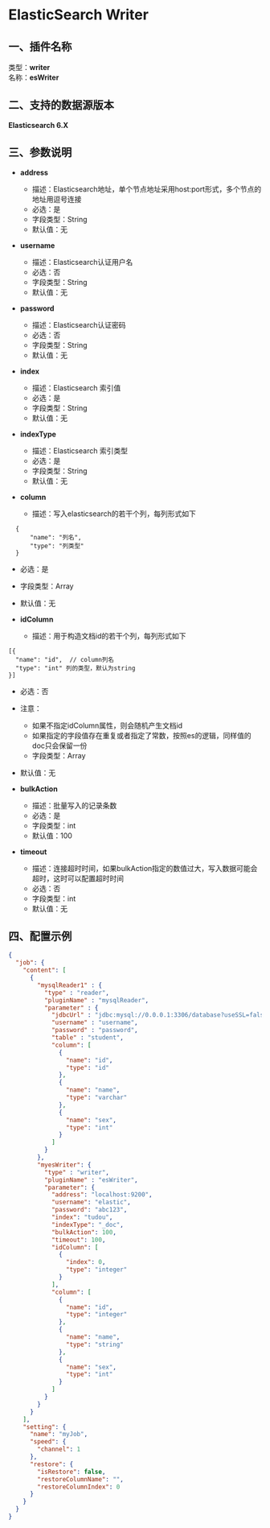 # ElasticSearch Writer

## 一、插件名称
类型：**writer**<br/>
名称：**esWriter**
## 二、支持的数据源版本
**Elasticsearch 6.X**<br />
## 三、参数说明<br />

- **address**
    - 描述：Elasticsearch地址，单个节点地址采用host:port形式，多个节点的地址用逗号连接
    - 必选：是
    - 字段类型：String
    - 默认值：无
      <br />



- **username**
    - 描述：Elasticsearch认证用户名
    - 必选：否
    - 字段类型：String
    - 默认值：无
      <br />


- **password**
    - 描述：Elasticsearch认证密码
    - 必选：否
    - 字段类型：String
    - 默认值：无
      <br />


- **index**
    - 描述：Elasticsearch 索引值
    - 必选：是
    - 字段类型：String
    - 默认值：无
      <br />


- **indexType**
    - 描述：Elasticsearch 索引类型
    - 必选：是
    - 字段类型：String
    - 默认值：无
      <br />


- **column**
    - 描述：写入elasticsearch的若干个列，每列形式如下
```
  {
      "name": "列名",
      "type": "列类型"
  }
```

- 必选：是
- 字段类型：Array
- 默认值：无



- **idColumn**
    - 描述：用于构造文档id的若干个列，每列形式如下
    
```
[{
  "name": "id",  // column列名
  "type": "int" 列的类型，默认为string
}]
```

- 必选：否
- 注意：
    - 如果不指定idColumn属性，则会随机产生文档id
    - 如果指定的字段值存在重复或者指定了常数，按照es的逻辑，同样值的doc只会保留一份
    - 字段类型：Array
- 默认值：无
  <br />


- **bulkAction**
    - 描述：批量写入的记录条数
    - 必选：是
    - 字段类型：int
    - 默认值：100
      <br />


- **timeout**
    - 描述：连接超时时间，如果bulkAction指定的数值过大，写入数据可能会超时，这时可以配置超时时间
    - 必选：否
    - 字段类型：int
    - 默认值：无
      <br />


## 四、配置示例
```json
{
  "job": {
    "content": [
      {
        "mysqlReader1" : {
          "type" : "reader",
          "pluginName" : "mysqlReader",
          "parameter" : {
            "jdbcUrl" : "jdbc:mysql://0.0.0.1:3306/database?useSSL=false",
            "username" : "username",
            "password" : "password",
            "table" : "student",
            "column": [
              {
                "name": "id",
                "type": "id"
              },
              {
                "name": "name",
                "type": "varchar"
              },
              {
                "name": "sex",
                "type": "int"
              }
            ]
          }
        },
        "myesWriter": {
          "type" : "writer",
          "pluginName" : "esWriter",
          "parameter": {
            "address": "localhost:9200",
            "username": "elastic",
            "password": "abc123",
            "index": "tudou",
            "indexType": "_doc",
            "bulkAction": 100,
            "timeout": 100,
            "idColumn": [
              {
                "index": 0,
                "type": "integer"
              }
            ],
            "column": [
              {
                "name": "id",
                "type": "integer"
              },
              {
                "name": "name",
                "type": "string"
              },
              {
                "name": "sex",
                "type": "int"
              }
            ]
          }
        }
      }
    ],
    "setting": {
      "name": "myJob",
      "speed": {
        "channel": 1
      },
      "restore": {
        "isRestore": false,
        "restoreColumnName": "",
        "restoreColumnIndex": 0
      }
    }
  }
}
```
